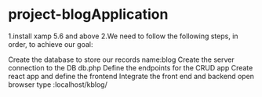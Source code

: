 # project-blogApplication
1.install xamp 5.6 and above
2.We need to follow the following steps, in order, to achieve our goal:

Create the database to store our records
name:blog
Create the server connection to the DB
db.php
Define the endpoints for the CRUD app
Create react app and define the frontend
Integrate the front end and backend
open browser type :localhost/kblog/
